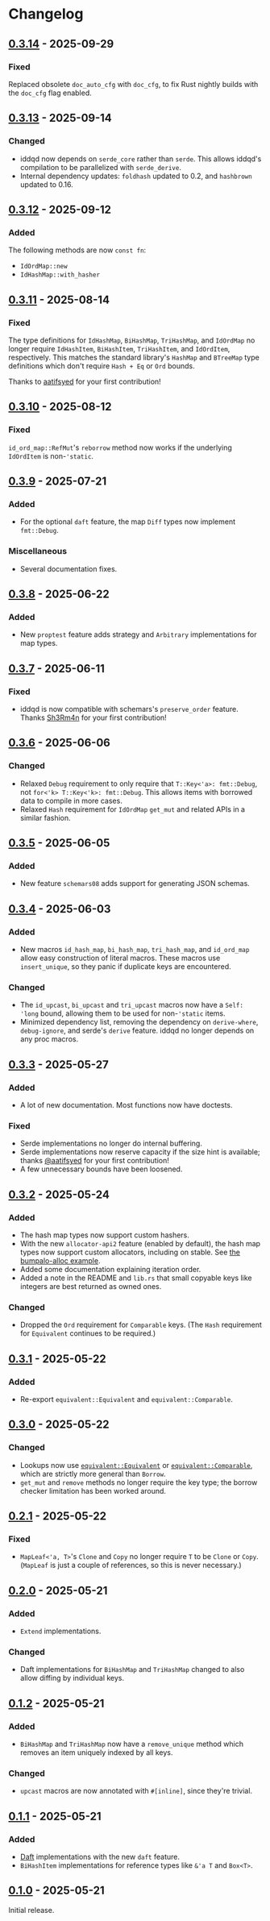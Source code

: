 # Changelog

## [0.3.14] - 2025-09-29

### Fixed

Replaced obsolete `doc_auto_cfg` with `doc_cfg`, to fix Rust nightly builds with the `doc_cfg` flag enabled.

## [0.3.13] - 2025-09-14

### Changed

- iddqd now depends on `serde_core` rather than `serde`. This allows iddqd's compilation to be parallelized with `serde_derive`.
- Internal dependency updates: `foldhash` updated to 0.2, and `hashbrown` updated to 0.16.

## [0.3.12] - 2025-09-12

### Added

The following methods are now `const fn`:

- `IdOrdMap::new`
- `IdHashMap::with_hasher`

## [0.3.11] - 2025-08-14

### Fixed

The type definitions for `IdHashMap`, `BiHashMap`, `TriHashMap`, and `IdOrdMap` no longer require `IdHashItem`, `BiHashItem`, `TriHashItem`, and `IdOrdItem`, respectively. This matches the standard library's `HashMap` and `BTreeMap` type definitions which don't require `Hash + Eq` or `Ord` bounds.

Thanks to [aatifsyed](https://github.com/aatifsyed) for your first contribution!

## [0.3.10] - 2025-08-12

### Fixed

`id_ord_map::RefMut`'s `reborrow` method now works if the underlying `IdOrdItem` is non-`'static`.

## [0.3.9] - 2025-07-21

### Added

- For the optional `daft` feature, the map `Diff` types now implement `fmt::Debug`.

### Miscellaneous

- Several documentation fixes.

## [0.3.8] - 2025-06-22

### Added

- New `proptest` feature adds strategy and `Arbitrary` implementations for map types.

## [0.3.7] - 2025-06-11

### Fixed

- iddqd is now compatible with schemars's `preserve_order` feature. Thanks [Sh3Rm4n](https://github.com/Sh3Rm4n) for your first contribution!

## [0.3.6] - 2025-06-06

### Changed

- Relaxed `Debug` requirement to only require that `T::Key<'a>: fmt::Debug`, not `for<'k> T::Key<'k>: fmt::Debug`. This allows items with borrowed data to compile in more cases.
- Relaxed `Hash` requirement for `IdOrdMap` `get_mut` and related APIs in a similar fashion.

## [0.3.5] - 2025-06-05

### Added

- New feature `schemars08` adds support for generating JSON schemas.

## [0.3.4] - 2025-06-03

### Added

- New macros `id_hash_map`, `bi_hash_map`, `tri_hash_map`, and `id_ord_map` allow easy construction of literal macros. These macros use `insert_unique`, so they panic if duplicate keys are encountered.

### Changed

- The `id_upcast`, `bi_upcast` and `tri_upcast` macros now have a `Self: 'long` bound, allowing them to be used for non-`'static` items.
- Minimized dependency list, removing the dependency on `derive-where`, `debug-ignore`, and serde's `derive` feature. iddqd no longer depends on any proc macros.

## [0.3.3] - 2025-05-27

### Added

- A lot of new documentation. Most functions now have doctests.

### Fixed

- Serde implementations no longer do internal buffering.
- Serde implementations now reserve capacity if the size hint is available; thanks [@aatifsyed](https://github.com/aatifsyed) for your first contribution!
- A few unnecessary bounds have been loosened.

## [0.3.2] - 2025-05-24

### Added

- The hash map types now support custom hashers.
- With the new `allocator-api2` feature (enabled by default), the hash map types now support custom allocators, including on stable. See [the bumpalo-alloc example](https://github.com/oxidecomputer/iddqd/blob/940c661095cf23c97b4769c9e0fdf9b95e9a7670/crates/iddqd-extended-examples/examples/bumpalo-alloc.rs#L31).
- Added some documentation explaining iteration order.
- Added a note in the README and `lib.rs` that small copyable keys like integers are best returned as owned ones.

### Changed

- Dropped the `Ord` requirement for `Comparable` keys. (The `Hash` requirement for `Equivalent` continues to be required.)

## [0.3.1] - 2025-05-22

### Added

- Re-export `equivalent::Equivalent` and `equivalent::Comparable`.

## [0.3.0] - 2025-05-22

### Changed

- Lookups now use [`equivalent::Equivalent`] or [`equivalent::Comparable`], which are strictly more general than `Borrow`.
- `get_mut` and `remove` methods no longer require the key type; the borrow checker limitation has been worked around.

[`equivalent::Equivalent`]: https://docs.rs/equivalent/1.0.2/equivalent/trait.Equivalent.html
[`equivalent::Comparable`]: https://docs.rs/equivalent/1.0.2/equivalent/trait.Comparable.html

## [0.2.1] - 2025-05-22

### Fixed

* `MapLeaf<'a, T>`'s `Clone` and `Copy` no longer require `T` to be `Clone` or `Copy`. (`MapLeaf` is just a couple of references, so this is never necessary.)

## [0.2.0] - 2025-05-21

### Added

- `Extend` implementations.

### Changed

- Daft implementations for `BiHashMap` and `TriHashMap` changed to also allow diffing by individual keys.

## [0.1.2] - 2025-05-21

### Added

- `BiHashMap` and `TriHashMap` now have a `remove_unique` method which removes an item uniquely indexed by all keys.

### Changed

* `upcast` macros are now annotated with `#[inline]`, since they're trivial.

## [0.1.1] - 2025-05-21

### Added

- [Daft](https://docs.rs/daft) implementations with the new `daft` feature.
- `BiHashItem` implementations for reference types like `&'a T` and `Box<T>`.

## [0.1.0] - 2025-05-21

Initial release.

[0.3.14]: https://github.com/oxidecomputer/iddqd/releases/iddqd-0.3.14
[0.3.13]: https://github.com/oxidecomputer/iddqd/releases/iddqd-0.3.13
[0.3.12]: https://github.com/oxidecomputer/iddqd/releases/iddqd-0.3.12
[0.3.11]: https://github.com/oxidecomputer/iddqd/releases/iddqd-0.3.11
[0.3.10]: https://github.com/oxidecomputer/iddqd/releases/iddqd-0.3.10
[0.3.9]: https://github.com/oxidecomputer/iddqd/releases/iddqd-0.3.9
[0.3.8]: https://github.com/oxidecomputer/iddqd/releases/iddqd-0.3.8
[0.3.7]: https://github.com/oxidecomputer/iddqd/releases/iddqd-0.3.7
[0.3.6]: https://github.com/oxidecomputer/iddqd/releases/iddqd-0.3.6
[0.3.5]: https://github.com/oxidecomputer/iddqd/releases/iddqd-0.3.5
[0.3.4]: https://github.com/oxidecomputer/iddqd/releases/iddqd-0.3.4
[0.3.3]: https://github.com/oxidecomputer/iddqd/releases/iddqd-0.3.3
[0.3.2]: https://github.com/oxidecomputer/iddqd/releases/iddqd-0.3.2
[0.3.1]: https://github.com/oxidecomputer/iddqd/releases/iddqd-0.3.1
[0.3.0]: https://github.com/oxidecomputer/iddqd/releases/iddqd-0.3.0
[0.2.1]: https://github.com/oxidecomputer/iddqd/releases/iddqd-0.2.1
[0.2.0]: https://github.com/oxidecomputer/iddqd/releases/iddqd-0.2.0
[0.1.2]: https://github.com/oxidecomputer/iddqd/releases/iddqd-0.1.2
[0.1.1]: https://github.com/oxidecomputer/iddqd/releases/iddqd-0.1.1
[0.1.0]: https://github.com/oxidecomputer/iddqd/releases/iddqd-0.1.0
